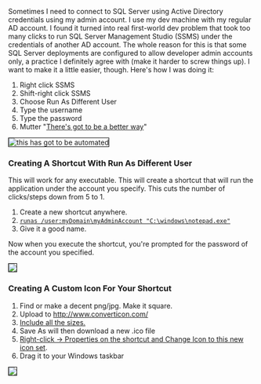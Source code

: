 <!--{PublishedOn:"25 Aug 2014",Title:"Create A Windows Shortcut To Run As a Different Domain User",Intro:"I frequently need to run SSMS as a different domain user. Here's how to create a shortcut to run an application under different Active Directory credentials."}-->

<style>img{border:solid 1px black;}</style>
Sometimes I need to connect to SQL Server using Active Directory credentials using my admin account. I use my dev machine with my regular AD account. I found it turned into real first-world dev problem that took too many clicks to run SQL Server Management Studio (SSMS) under the credentials of another AD account. The whole reason for this is that some SQL Server deployments are configured to allow developer admin accounts only, a practice I definitely agree with (make it harder to screw things up). I want to make it a little easier, though. Here's how I was doing it:

1.   Right click SSMS
1.   Shift-right click SSMS
1.   Choose Run As Different User
1.   Type the username 
1.   Type the password
1.   Mutter "[There's got to be a better way](http://i.giflike.com/TqPgN2U.gif)" 

![this has got to be automated](http://i.imgur.com/lIBR4Cq.png)

### Creating A Shortcut With Run As Different User

This will work for any executable. This will create a shortcut that will run the application under the account you specify. This cuts the number of clicks/steps down from 5 to 1.

1. Create a new shortcut anywhere.
2. [`runas /user:myDomain\myAdminAccount "C:\windows\notepad.exe"`](http://i.imgur.com/YqYZoyn.png)
3. Give it a good name.

Now when you execute the shortcut, you're prompted for the password of the account you specified.

![](http://i.imgur.com/eakeicq.png)


### Creating A Custom Icon For Your Shortcut

1. Find or make a decent png/jpg. Make it square. 
2. Upload to http://www.converticon.com/
3. [Include all the sizes.](http://i.imgur.com/3MAxw58.png)
4. Save As will then download a new .ico file
5. [Right-click -> Properties on the shortcut and Change Icon to this new icon set](http://i.imgur.com/mxdTuMZ.png).
6. Drag it to your Windows taskbar

![](http://i.imgur.com/SVsimnO.png)